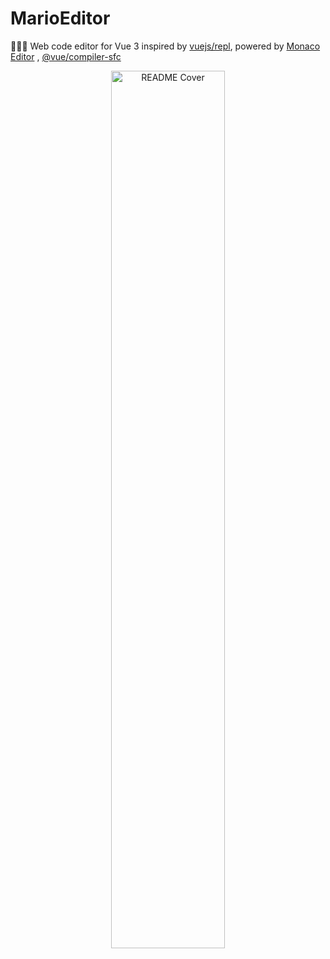 # MarioEditor

👨🏻‍💻 Web code editor for Vue 3 inspired by [vuejs/repl](https://github.com/vuejs/repl), powered by [Monaco Editor](https://github.com/microsoft/monaco-editor) , [@vue/compiler-sfc](https://www.npmjs.com/package/@vue/compiler-sfc)

<p align="center">
<img src="https://github.com/cjboy76/MarioEditor/blob/main/doc/readmeCover.png" alt="README Cover" width="60%" >
</p>

